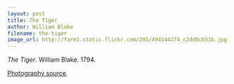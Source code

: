 ```yaml
---
layout: post
title: The Tiger
author: William Blake
filename: the-tiger
image_url: http://farm1.static.flickr.com/205/494144274_c2dd0cb51b.jpg
---
```


_The Tiger_.  William Blake.  1794.

[Photography source](http://www.flickr.com/photos/tambako/494144274/).
